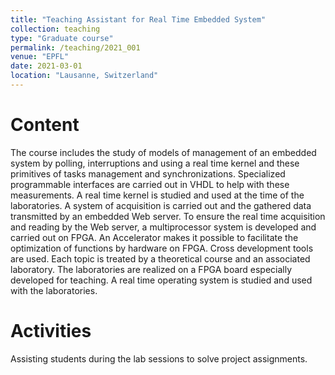 ```yaml
---
title: "Teaching Assistant for Real Time Embedded System"
collection: teaching
type: "Graduate course"
permalink: /teaching/2021_001
venue: "EPFL"
date: 2021-03-01
location: "Lausanne, Switzerland"
---
```


Content
=======
The course includes the study of models of management of an embedded system by polling, interruptions and using a real time kernel and these primitives of tasks management and synchronizations. Specialized programmable interfaces are carried out in VHDL to help with these measurements. A real time kernel is studied and used at the time of the laboratories. A system of acquisition is carried out and the gathered data transmitted by an embedded Web server. To ensure the real time acquisition and reading by the Web server, a multiprocessor system is developed and carried out on FPGA. An Accelerator makes it possible to facilitate the optimization of functions by hardware on FPGA. Cross development tools are used. Each topic is treated by a theoretical course and an associated laboratory. The laboratories are realized on a FPGA board especially developed for teaching. A real time operating system is studied and used with the laboratories.

Activities
==========
Assisting students during the lab sessions to solve project assignments.
